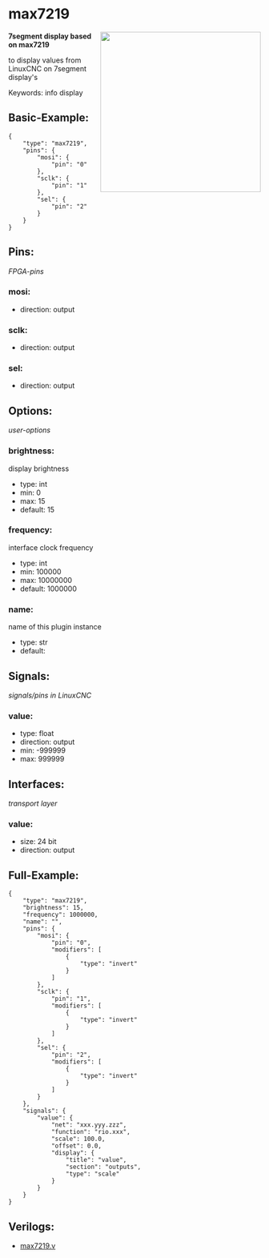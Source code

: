 # max7219

<img align="right" width="320" src="image.png">

**7segment display based on max7219**

to display values from LinuxCNC on 7segment display's

Keywords: info display

## Basic-Example:
```
{
    "type": "max7219",
    "pins": {
        "mosi": {
            "pin": "0"
        },
        "sclk": {
            "pin": "1"
        },
        "sel": {
            "pin": "2"
        }
    }
}
```

## Pins:
*FPGA-pins*
### mosi:

 * direction: output

### sclk:

 * direction: output

### sel:

 * direction: output


## Options:
*user-options*
### brightness:
display brightness

 * type: int
 * min: 0
 * max: 15
 * default: 15

### frequency:
interface clock frequency

 * type: int
 * min: 100000
 * max: 10000000
 * default: 1000000

### name:
name of this plugin instance

 * type: str
 * default: 


## Signals:
*signals/pins in LinuxCNC*
### value:

 * type: float
 * direction: output
 * min: -999999
 * max: 999999


## Interfaces:
*transport layer*
### value:

 * size: 24 bit
 * direction: output


## Full-Example:
```
{
    "type": "max7219",
    "brightness": 15,
    "frequency": 1000000,
    "name": "",
    "pins": {
        "mosi": {
            "pin": "0",
            "modifiers": [
                {
                    "type": "invert"
                }
            ]
        },
        "sclk": {
            "pin": "1",
            "modifiers": [
                {
                    "type": "invert"
                }
            ]
        },
        "sel": {
            "pin": "2",
            "modifiers": [
                {
                    "type": "invert"
                }
            ]
        }
    },
    "signals": {
        "value": {
            "net": "xxx.yyy.zzz",
            "function": "rio.xxx",
            "scale": 100.0,
            "offset": 0.0,
            "display": {
                "title": "value",
                "section": "outputs",
                "type": "scale"
            }
        }
    }
}
```

## Verilogs:
 * [max7219.v](max7219.v)
